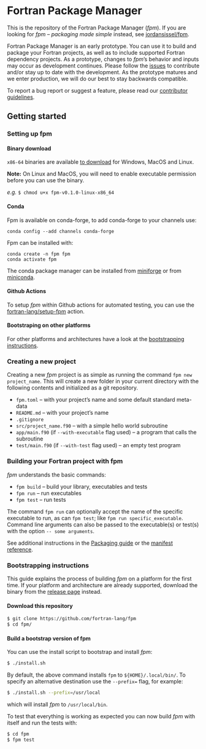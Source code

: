 # Fortran Package Manager

This is the repository of the Fortran Package Manager (*fpm*). If you are
looking for *fpm – packaging made simple* instead, see
[jordansissel/fpm](https://github.com/jordansissel/fpm).

Fortran Package Manager is an early prototype. You can use it to build and
package your Fortran projects, as well as to include supported Fortran
dependency projects. As a prototype, changes to *fpm*’s behavior and inputs may
occur as development continues. Please follow the
[issues](https://github.com/fortran-lang/fpm/issues) to contribute and/or stay
up to date with the development. As the prototype matures and we enter
production, we will do our best to stay backwards compatible.

To report a bug report or suggest a feature, please read our
[contributor guidelines](CONTRIBUTING.md).

## Getting started

### Setting up fpm

#### Binary download
`x86-64` binaries are available [to download](https://github.com/fortran-lang/fpm/releases) for Windows, MacOS and Linux.

__Note:__ On Linux and MacOS, you will need to enable executable permission before you can use the binary.

_e.g._ `$ chmod u+x fpm-v0.1.0-linux-x86_64`

#### Conda

Fpm is available on conda-forge, to add conda-forge to your channels use:

```
conda config --add channels conda-forge
```

Fpm can be installed with:

```
conda create -n fpm fpm
conda activate fpm
```

The conda package manager can be installed from [miniforge](https://github.com/conda-forge/miniforge/releases)
or from [miniconda](https://docs.conda.io/en/latest/miniconda.html).

#### Github Actions

To setup *fpm* within Github actions for automated testing, you can use the [fortran-lang/setup-fpm](https://github.com/marketplace/actions/setup-fpm) action.

#### Bootstraping on other platforms

For other platforms and architectures have a look at the [bootstrapping instructions](#bootstrapping-instructions).

### Creating a new project

Creating a new *fpm* project is as simple as running the command
`fpm new project_name`. This will create a new folder in your current directory
with the following contents and initialized as a git repository.

* `fpm.toml` – with your project’s name and some default standard meta-data
* `README.md` – with your project’s name
* `.gitignore`
* `src/project_name.f90` – with a simple hello world subroutine
* `app/main.f90` (if `--with-executable` flag used) – a program that calls the subroutine
* `test/main.f90` (if `--with-test` flag used) – an empty test program

### Building your Fortran project with fpm

*fpm* understands the basic commands:

* `fpm build` – build your library, executables and tests
* `fpm run` – run executables
* `fpm test` – run tests

The command `fpm run` can optionally accept the name of the specific executable
to run, as can `fpm test`; like `fpm run specific_executable`. Command line
arguments can also be passed to the executable(s) or test(s) with the option
`-- some arguments`.

See additional instructions in the [Packaging guide](PACKAGING.md) or
the [manifest reference](manifest-reference.md).


### Bootstrapping instructions

This guide explains the process of building *fpm* on a platform for the first time.
If your platform and architecture are already supported, download the binary from the [release page](https://github.com/fortran-lang/fpm/releases) instead.

#### Download this repository

```bash
$ git clone https://github.com/fortran-lang/fpm
$ cd fpm/
```

#### Build a bootstrap version of fpm

You can use the install script to bootstrap and install *fpm*:

```bash
$ ./install.sh
```

By default, the above command installs `fpm` to `${HOME}/.local/bin/`.
To specify an alternative destination use the `--prefix=` flag, for example:

```bash
$ ./install.sh --prefix=/usr/local
```

which will install *fpm* to `/usr/local/bin`.

To test that everything is working as expected you can now build *fpm*
with itself and run the tests with:

```bash
$ cd fpm
$ fpm test
```

